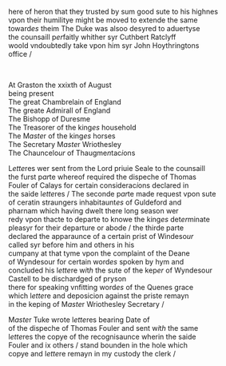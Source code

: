 ---
---
<div><div><p>here of heron that they trusted by sum good sute to his highnes
		<br />vpon their humilitye might be moved to extende the same
		<br />toward<i>es</i> theim The Duke was alsoo desyred to aduertyse
		<br />the counsaill p<i>er</i>faitly whither syr Cuthbert Ratclyff
		<br />woold vndoubtedly take vpon him syr John Hoythringtons
		<br />office /
	</p>
<br /></div>
   <div>
      <p>
		At Graston the xxixth of August
		<br />being present
		<br />The great Chambrelain of England
		<br />The greate Admirall of England
		<br />The Bishopp of Duresme
		<br />The Treasorer of the king<i>es</i> household
		<br />The M<i>aste</i>r of the king<i>es</i> horses
		<br />The Secretary M<i>aste</i>r Wriothesley
		<br />The Chauncelo<i>ur</i> of Thaugme<i>n</i>tac<i>i</i>ons
	</p>
      <p>
		L<i>ette</i>res wer sent from the Lord priuie Seale to the counsaill
		<br />the furst p<i>ar</i>te whereof required the dispeche of Thomas
		<br />Fouler of Calays for certain considerac<i>i</i>ons declared in
		<br />the saide l<i>ette</i>res / The seconde p<i>ar</i>te made request vpon sute
		<br />of ceratin straungers inhabitaunt<i>es</i> of Guldeford and
		<br />pharnam which having dwelt there long season wer
		<br />redy vpon thacte to departe to knowe the king<i>es</i> det<i>er</i>minate
		<br />pleasyr for their departure or abode / the thirde parte
		<br />declared the apparaunce of a certain prist of Windeso<i>ur</i>
		<br />called syr 				before him and others in his
		<br />cumpany at that tyme vpon the complaint of the Deane
		<br />of Wyndesour for certain word<i>es</i> spoken by hym and
		<br />concluded his l<i>ette</i>re w<i>i</i>t<i>h</i> the sute of the kep<i>er</i> of Wyndesour
		<br />Castell to be dischardged of      pryson
		<br />there for speaking vnfitting word<i>es</i> of the Quenes grace
		<br />which l<i>ette</i>re and deposicion against the priste remayn
		<br />in the keping of M<i>aste</i>r Wriothesley Secretary /
	</p>
      <p>
		M<i>aste</i>r Tuke wrote l<i>ette</i>res bearing Date of
		<br />of the dispeche of Thomas Fouler and sent w<i>i</i>t<i>h</i> the same
		<br />l<i>ette</i>res the copye of the recognisaunce wherin the saide
		<br />Fouler and ix others / stand bounden in the hole which
		<br />copye and l<i>ette</i>re remayn in my custody the clerk /
	</p>
	</div></div>